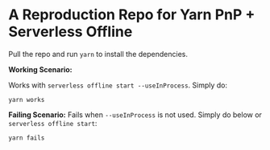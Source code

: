 # A Reproduction Repo for Yarn PnP + Serverless Offline

Pull the repo and run `yarn` to install the dependencies.

**Working Scenario:**

Works with `serverless offline start --useInProcess`. Simply do:
```
yarn works
```


**Failing Scenario:**
Fails when `--useInProcess` is not used. Simply do below or `serverless offline start`:
```
yarn fails
```
